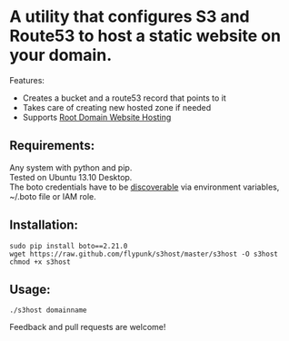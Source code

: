 # A utility that configures S3 and Route53 to host a static website on your domain.
Features:  
* Creates a bucket and a route53 record that points to it
* Takes care of creating new hosted zone if needed
* Supports [Root Domain Website Hosting](http://aws.typepad.com/aws/2012/12/root-domain-website-hosting-for-amazon-s3.html)

## Requirements:
Any system with python and pip.  
Tested on Ubuntu 13.10 Desktop.  
The boto credentials have to be [discoverable](http://boto.readthedocs.org/en/latest/getting_started.html) via environment variables, ~/.boto file or IAM role.

## Installation:
```
sudo pip install boto==2.21.0
wget https://raw.github.com/flypunk/s3host/master/s3host -O s3host
chmod +x s3host
```
## Usage:

`./s3host domainname`

Feedback and pull requests are welcome! 
